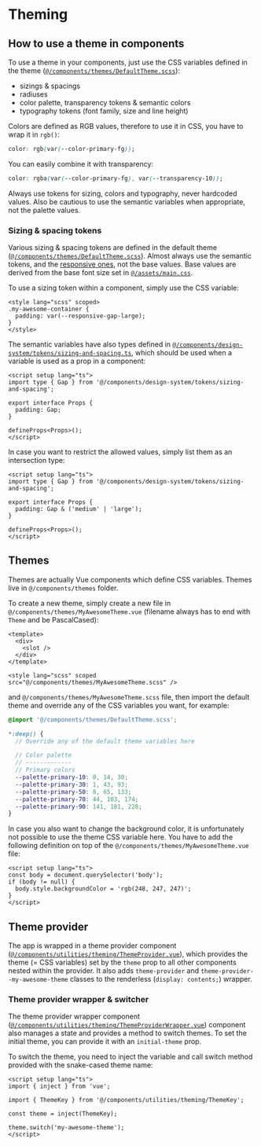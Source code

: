 # Theming

## How to use a theme in components

To use a theme in your components, just use the CSS variables defined in the theme ([`@/components/themes/DefaultTheme.scss`](../src/components/themes/DefaultTheme.scss)):

- sizings & spacings
- radiuses
- color palette, transparency tokens & semantic colors
- typography tokens (font family, size and line height)

Colors are defined as RGB values, therefore to use it in CSS, you have to wrap it in `rgb()`:

```css
color: rgb(var(--color-primary-fg));
```

You can easily combine it with transparency:

```css
color: rgba(var(--color-primary-fg), var(--transparency-10));
```

Always use tokens for sizing, colors and typography, never hardcoded values. Also be cautious to use the semantic variables when appropriate, not the palette values.

### Sizing & spacing tokens

Various sizing & spacing tokens are defined in the default theme ([`@/components/themes/DefaultTheme.scss`](../src/components/themes/DefaultTheme.scss)). Almost always use the semantic tokens, and the [responsive ones](./responsivity.md#using-responsive-css-variables), not the base values. Base values are derived from the base font size set in [`@/assets/main.css`](../src/assets/main.css).

To use a sizing token within a component, simply use the CSS variable:

```vue
<style lang="scss" scoped>
.my-awesome-container {
  padding: var(--responsive-gap-large);
}
</style>
```

The semantic variables have also types defined in [`@/components/design-system/tokens/sizing-and-spacing.ts`](../src/components/design-system/tokens/sizing-and-spacing.ts), which should be used when a variable is used as a prop in a component:

```vue
<script setup lang="ts">
import type { Gap } from '@/components/design-system/tokens/sizing-and-spacing';

export interface Props {
  padding: Gap;
}

defineProps<Props>();
</script>
```

In case you want to restrict the allowed values, simply list them as an intersection type:

```vue
<script setup lang="ts">
import type { Gap } from '@/components/design-system/tokens/sizing-and-spacing';

export interface Props {
  padding: Gap & ('medium' | 'large');
}

defineProps<Props>();
</script>
```

## Themes

Themes are actually Vue components which define CSS variables. Themes live in `@/components/themes` folder.

To create a new theme, simply create a new file in `@/components/themes/MyAwesomeTheme.vue` (filename always has to end with `Theme` and be PascalCased):

```vue
<template>
  <div>
    <slot />
  </div>
</template>

<style lang="scss" scoped src="@/components/themes/MyAwesomeTheme.scss" />
```

and `@/components/themes/MyAwesomeTheme.scss` file, then import the default theme and override any of the CSS variables you want, for example:

```scss
@import '@/components/themes/DefaultTheme.scss';

*:deep() {
  // Override any of the default theme variables here

  // Color palette
  // -------------
  // Primary colors
  --palette-primary-10: 0, 14, 30;
  --palette-primary-30: 1, 43, 93;
  --palette-primary-50: 8, 65, 133;
  --palette-primary-70: 44, 103, 174;
  --palette-primary-90: 141, 181, 228;
}
```

In case you also want to change the background color, it is unfortunately not possible to use the theme CSS variable here. You have to add the following definition on top of the `@/components/themes/MyAwesomeTheme.vue` file:

```vue
<script setup lang="ts">
const body = document.querySelector('body');
if (body != null) {
  body.style.backgroundColor = 'rgb(248, 247, 247)';
}
</script>
```

## Theme provider

The app is wrapped in a theme provider component ([`@/components/utilities/theming/ThemeProvider.vue`](../src/components/utilities/theming/ThemeProvider.vue)), which provides the theme (= CSS variables) set by the `theme` prop to all other components nested within the provider. It also adds `theme-provider` and `theme-provider--my-awesome-theme` classes to the renderless (`display: contents;`) wrapper.

### Theme provider wrapper & switcher

The theme provider wrapper component ([`@/components/utilities/theming/ThemeProviderWrapper.vue`](../src/components/utilities/theming/ThemeProviderWrapper.vue)) component also manages a state and provides a method to switch themes. To set the initial theme, you can provide it with an `initial-theme` prop.

To switch the theme, you need to inject the variable and call switch method provided with the snake-cased theme name:

```vue
<script setup lang="ts">
import { inject } from 'vue';

import { ThemeKey } from '@/components/utilities/theming/ThemeKey';

const theme = inject(ThemeKey);

theme.switch('my-awesome-theme');
</script>
```
